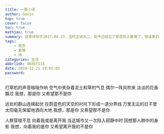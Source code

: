 ```yaml
---
title: 一首小诗
author: Gavin
top: true
cover: false
toc: true
mathjax: true
summary: 这首诗写于2017.04.23，当时正读大二，如今已经忘了思念的人是谁了，但读来仍觉得不错，发出来记录一下。
tags: 
    - 思念
    - 爱情
    - 诗
categories: 生活
abbrlink: 46d5f113
date: 2019-12-21 19:02:03
password:
---
```


打草机的声音嗡嗡作响
空气中夹杂着泥土和草的气息
偶尔一阵风吹来
淡淡的花香飘过
我想，那是你
又希望那不是你

远处的群山连绵起伏
在蔚蓝色的天空的衬托下形成一道分界线
万里无云的日子里
太阳毫无保留地洒向大地
我想，那是你
又希望那不是你

人群穿梭不息
向着我或是离开我
当这城市又一次陷入寂静中时
回想那人群中的身影
我想，向着我的是你
又希望离开我的不是你
